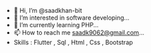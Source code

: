 - 👋 Hi, I’m @saadkhan-bit
- 👀 I’m interested in software developing...
- 🌱 I’m currently learning PHP...
- 📫 How to reach me saadk9062@gmail.com...
- Skills : Flutter , Sql , Html , Css , Bootstrap
<!---
saadkhan-bit/saadkhan-bit is a ✨ special ✨ repository because its `README.md` (this file) appears on your GitHub profile.
You can click the Preview link to take a look at your changes.
--->
